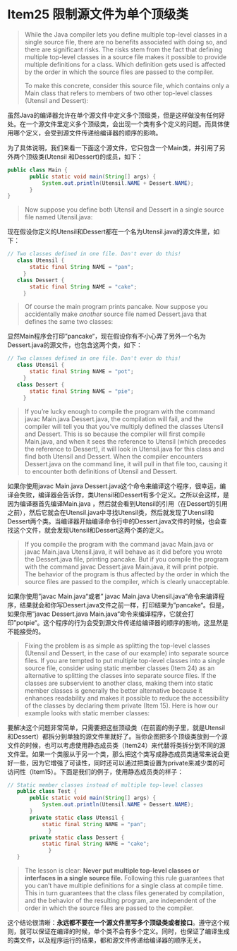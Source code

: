 # Item25 限制源文件为单个顶级类

> While the Java compiler lets you define multiple top-level classes in a single source file, there are no benefits associated with doing so, and there are significant risks. The risks stem from the fact that defining multiple top-level classes in a source file makes it possible to provide multiple definitions for a class. Which definition gets used is affected by the order in which the source files are passed to the compiler.
>
> To make this concrete, consider this source file, which contains only a Main class that refers to members of two other top-level classes (Utensil and Dessert):

虽然Java的编译器允许在单个源文件中定义多个顶级类，但是这样做没有任何好处。在一个源文件里定义多个顶级类，会出现一个类有多个定义的问题。而具体使用哪个定义，会受到源文件传递给编译器的顺序的影响。

为了具体说明，我们来看一下面这个源文件，它只包含一个Main类，并引用了另外两个顶级类(Utensil 和Dessert)的成员，如下：

```java
public class Main {
       public static void main(String[] args) {
           System.out.println(Utensil.NAME + Dessert.NAME);
       }
}
```

> Now suppose you define both Utensil and Dessert in a single source file named Utensil.java:

现在假设你定义的Utensil和Dessert都在一个名为Utensil.java的源文件里，如下：

```java
// Two classes defined in one file. Don't ever do this!
   class Utensil {
       static final String NAME = "pan";
	 }
   class Dessert {
       static final String NAME = "cake";
	 }
```

> Of course the main program prints pancake. Now suppose you accidentally make _another_ source file named Dessert.java that defines the same two classes:

显然Main程序会打印”pancake“，现在假设你有不小心弄了另外一个名为Dessert.java的源文件，也包含这两个类，如下：

```java
// Two classes defined in one file. Don't ever do this!
   class Utensil {
       static final String NAME = "pot";
	 }
   class Dessert {
       static final String NAME = "pie";
	 }
```

> If you’re lucky enough to compile the program with the command javac Main.java Dessert.java, the compilation will fail, and the compiler will tell you that you’ve multiply defined the classes Utensil and Dessert. This is so because the compiler will first compile Main.java, and when it sees the reference to Utensil (which precedes the reference to Dessert), it will look in Utensil.java for this class and find both Utensil and Dessert. When the compiler encounters Dessert.java on the command line, it will pull in that file too, causing it to encounter both definitions of Utensil and Dessert.

如果你使用javac Main.java Dessert.java这个命令来编译这个程序，很幸运，编译会失败，编译器会告诉你，类Utensil和Dessert有多个定义。之所以会这样，是因为编译器首先编译Main.java ，然后就会看到Utensil的引用（在Dessert的引用之前），然后它就会在Utensil.java中寻找Utensil类，然后就发现了Utensil和Dessert两个类。当编译器开始编译命令行中的Dessert.java文件的时候，也会查找这个文件，就会发现Utensil和Dessert这两个类的定义。

> If you compile the program with the command javac Main.java or javac Main.java Utensil.java, it will behave as it did before you wrote the Dessert.java file, printing pancake. But if you compile the program with the command javac Dessert.java Main.java, it will print potpie. The behavior of the program is thus affected by the order in which the source files are passed to the compiler, which is clearly unacceptable.

如果你使用”javac Main.java“或者” javac Main.java Utensil.java“命令来编译程序，结果就会和你写Dessert.java文件之前一样，打印结果为”pancake“。但是，如果你用”javac Dessert.java Main.java“命令来编译程序，它就会打印”potpie“。这个程序的行为会受到源文件传递给编译器的顺序的影响，这显然是不能接受的。

> Fixing the problem is as simple as splitting the top-level classes (Utensil and Dessert, in the case of our example) into separate source files. If you are tempted to put multiple top-level classes into a single source file, consider using static member classes (Item 24) as an alternative to splitting the classes into separate source files. If the classes are subservient to another class, making them into static member classes is generally the better alternative because it enhances readability and makes it possible to reduce the accessibility of the classes by declaring them private (Item 15). Here is how our example looks with static member classes:

要解决这个问题非常简单，只需要把这些顶级类（在前面的例子里，就是Utensil和Dessert）都拆分到单独的源文件里就好了。当你企图把多个顶级类放到一个源文件的时候，也可以考虑使用静态成员类（Item24）来代替将类拆分到不同的源文件里。如果一个类服从于另一个类，那么把这个类写成静态成员类通常来说会更好一些，因为它增强了可读性，同时还可以通过把类设置为private来减少类的可访问性（Item15）。下面是我们的例子，使用静态成员类的样子：

```java
// Static member classes instead of multiple top-level classes
   public class Test {
       public static void main(String[] args) {
           System.out.println(Utensil.NAME + Dessert.NAME);
       }
       private static class Utensil {
           static final String NAME = "pan";
			 }
       private static class Dessert {
           static final String NAME = "cake";
			 }
   }
```

> The lesson is clear: **Never put multiple top-level classes or interfaces in a single source file.** Following this rule guarantees that you can’t have multiple definitions for a single class at compile time. This in turn guarantees that the class files generated by compilation, and the behavior of the resulting program, are independent of the order in which the source files are passed to the compiler.

这个结论很清晰：**永远都不要在一个源文件里写多个顶级类或者接口**。遵守这个规则，就可以保证在编译的时候，单个类不会有多个定义。同时，也保证了编译生成的类文件，以及程序运行的结果，都和源文件传递给编译器的顺序无关。
